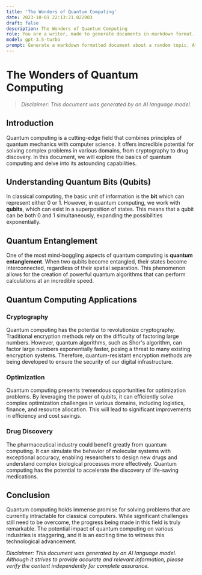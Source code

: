 ```yaml
---
title: 'The Wonders of Quantum Computing'
date: 2023-10-01 22:13:21.022903
draft: false
description: The Wonders of Quantum Computing
role: You are a writer, made to generate documents in markdown format. It is very important that all of the documents you generate are in valid markdown format.
model: gpt-3.5-turbo
prompt: Generate a markdown formatted document about a random topic. At the bottom, include a disclaimer explaining that the document was generated by you. The first line of the document should be the title. Make sure that the entire document is in proper markdown format, using a mix of various tags to make the document visually appealing.
---
```


# The Wonders of Quantum Computing

> *Disclaimer: This document was generated by an AI language model.*

## Introduction

Quantum computing is a cutting-edge field that combines principles of quantum mechanics with computer science. It offers incredible potential for solving complex problems in various domains, from cryptography to drug discovery. In this document, we will explore the basics of quantum computing and delve into its astounding capabilities.

## Understanding Quantum Bits (Qubits)

In classical computing, the basic unit of information is the **bit** which can represent either 0 or 1. However, in quantum computing, we work with **qubits**, which can exist in a superposition of states. This means that a qubit can be both 0 and 1 simultaneously, expanding the possibilities exponentially.

## Quantum Entanglement

One of the most mind-boggling aspects of quantum computing is **quantum entanglement**. When two qubits become entangled, their states become interconnected, regardless of their spatial separation. This phenomenon allows for the creation of powerful quantum algorithms that can perform calculations at an incredible speed.

## Quantum Computing Applications

### Cryptography

Quantum computing has the potential to revolutionize cryptography. Traditional encryption methods rely on the difficulty of factoring large numbers. However, quantum algorithms, such as Shor's algorithm, can factor large numbers exponentially faster, posing a threat to many existing encryption systems. Therefore, quantum-resistant encryption methods are being developed to ensure the security of our digital infrastructure.

### Optimization

Quantum computing presents tremendous opportunities for optimization problems. By leveraging the power of qubits, it can efficiently solve complex optimization challenges in various domains, including logistics, finance, and resource allocation. This will lead to significant improvements in efficiency and cost savings.

### Drug Discovery

The pharmaceutical industry could benefit greatly from quantum computing. It can simulate the behavior of molecular systems with exceptional accuracy, enabling researchers to design new drugs and understand complex biological processes more effectively. Quantum computing has the potential to accelerate the discovery of life-saving medications.

## Conclusion

Quantum computing holds immense promise for solving problems that are currently intractable for classical computers. While significant challenges still need to be overcome, the progress being made in this field is truly remarkable. The potential impact of quantum computing on various industries is staggering, and it is an exciting time to witness this technological advancement.

*Disclaimer: This document was generated by an AI language model. Although it strives to provide accurate and relevant information, please verify the content independently for complete assurance.*